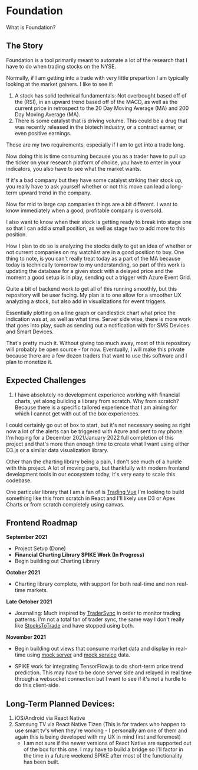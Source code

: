 # Foundation

What is Foundation?

## The Story
Foundation is a tool primarily meant to automate a lot of the research that I have to do when trading stocks on the NYSE.

Normally, if I am getting into a trade with very little prepartion I am typically looking at the market gainers.  I like to see if:
1. A stock has solid technical fundamentals: Not overbought based off of the (RSI), in an upward trend based off of the MACD, as well as the current price in retrospect to the 20 Day Moving Average (MA) and 200 Day Moving Average (MA).
2. There is some catalyst that is driving volume.  This could be a drug that was recently released in the biotech industry, or a contract earner, or even positive earnings.

Those are my two requirements, especially if I am to get into a trade long.

Now doing this is time consuming because you as a trader have to pull up the ticker on your research platform of choice, you have to enter in your indicators, you also have to see what the market wants.

If it's a bad company but they have some catalyst striking their stock up, you really have to ask yourself whether or not this move can lead a long-term upward trend in the company.

Now for mid to large cap companies things are a bit different.  I want to know immediately when a good, profitable company is oversold.  

I also want to know when their stock is getting ready to break into stage one so that I can add a small position, as well as stage two to add more to this position.

How I plan to do so is analyzing the stocks daily to get an idea of whether or not current companies on my watchlist are in a good position to buy.  One thing to note, is you can't really treat today as a part of the MA because today is technically tomorrow to my understanding, so part of this work is updating the database for a given stock with a delayed price and the moment a good setup is in play, sending out a trigger with Azure Event Grid. 

Quite a bit of backend work to get all of this running smoothly, but this repository will be user facing.  My plan is to one allow for a smoother UX analyzing a stock, but also add in visualizations for event triggers.

Essentially plotting on a line graph or candlestick chart what price the indication was at, as well as what time.  Server side wise, there is more work that goes into play, such as sending out a notification with for SMS Devices and Smart Devices.

That's pretty much it.  Without giving too much away, most of this repository will probably be open source - for now.  Eventually, I will make this private because there are a few dozen traders that want to use this software and I plan to monetize it.

## Expected Challenges

1. I have absolutely no development experience working with financial charts, yet along building a library from scratch.  Why from scratch?  Because there is a specific tailored experience that I am aiming for which I cannot get with out of the box experiences.

I could certainly go out of box to start, but it's not necessary seeing as right now a lot of the alerts can be triggered with Azure and sent to my phone.  I'm hoping for a December 2021/January 2022 full completion of this project and that's more than enough time to create what I want using either D3.js or a similar data visualization library.

Other than the charting library being a pain, I don't see much of a hurdle with this project.  A lot of moving parts, but thankfully with modern frontend development tools in our ecosystem today, it's very easy to scale this codebase.

One particular library that I am a fan of is [Trading Vue](https://github.com/tvjsx/trading-vue-js/tree/master/src) I'm looking to build something like this from scratch in React and I'll likely use D3 or Apex Charts or from scratch completely using canvas.


## Frontend Roadmap

**September 2021**
- Project Setup (Done)
- **Financial Charting Library SPIKE Work (In Progress)**
- Begin building out Charting Library

**October 2021**
- Charting library complete, with support for both real-time and non real-time markets.

**Late October 2021**
- Journaling: Much inspired by [TraderSync](https://tradersync.com/) in order to monitor trading patterns.  I'm not a total fan of trader sync, the same way I don't really like [StocksToTrade](https://stockstotrade.com/) and have stopped using both. 

**November 2021**
- Begin building out views that consume market data and display in real-time using [mock server](https://github.com/DoctaCloak/foundation-client/blob/release/webpack/mock-router.js) and [mock service](https://github.com/DoctaCloak/foundation-client/tree/release/mock-services/financial) data.

- SPIKE work for integrating TensorFlow.js to do short-term price trend prediction.  This may have to be done server side and relayed in real time through a websocket connection but I want to see if it's not a hurdle to do this client-side.

## Long-Term Planned Devices:
1. iOS/Android via React Native
2. Samsung TV via React Native Tizen (This is for traders who happen to use smart tv's when they're working - I personally am one of them and again this is being developed with my UX in mind first and foremost)
    - I am not sure if the newer versions of React Native are supported out of the box for this one.  I may have to build a bridge so I'll factor in the time in a future weekend SPIKE after most of the functionality has been built. 
